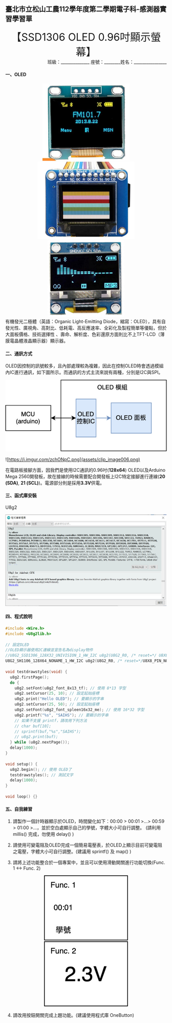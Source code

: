## 臺北市立松山工農112學年度第二學期電子科-感測器實習學習單 

<center><font size=6>【SSD1306 OLED 0.96吋顯示螢幕】</font></center>

<div style="text-align: right">班級：______________ 座號：________姓名：________________</div>

#### 一、OLED
<center>
<img src="assets/oled1.jpg" alt="image" width="auto" height="240"><img src="assets/oled2.jpeg" alt="image" width="auto" height="240"><img src="assets/oled3.jpeg" alt="image" width="auto" height="240">
</center>
有機發光二極體（英語：Organic Light-Emitting Diode，縮寫：OLED），具有自發光性、廣視角、高對比、低耗電、高反應速率、全彩化及製程簡單等優點，但於大面板價格、技術選擇性 、壽命、解析度、色彩還原方面則比不上TFT-LCD（薄膜電晶體液晶顯示器）顯示器。

 

#### 二、通訊方式

OLED因控制的訊號較多，且內部處理較為複雜，因此在控制OLED時會透過模組內IC進行通訊，如下圖所示。而通訊的方式主流來說有兩種，分別是I2C與SPI。

![image-20240127111219900](assets/image-20240127111219900.png)



![https://i.imgur.com/zchONpC.png](assets/clip_image006.png)

在電路板接腳方面，因我們是使用I2C通訊的0.96吋(**128x64**) OLED以及Arduino Mega 2560開發板，故在接線的時候需要配合開發板上I2C特定接腳進行連線(**20 (SDA)**, **21 (SCL)**)。電源部分則是採用**3.3V**供電。

 

#### 三、函式庫安裝

U8g2

![oled-lib](assets/u8g2.png)

#### 四、程式說明

```c
#include <Wire.h>
#include <U8g2lib.h>

// 設定OLED
//OLED顯示器使用2C連線並宣告名為display物件
//U8G2_SSD1306_128X32_UNIVISION_1_HW_I2C u8g2(U8G2_R0, /* reset=*/ U8X8_PIN_NONE, /* clock=*/ SCL, /* data=*/ SDA);   // pin remapping with ESP8266 HW I2C
U8G2_SH1106_128X64_NONAME_1_HW_I2C u8g2(U8G2_R0, /* reset=*/U8X8_PIN_NONE);

void testdrawstyles(void) {
  u8g2.firstPage(); 
  do {
    u8g2.setFont(u8g2_font_8x13_tf); // 使用 8*13 字型
    u8g2.setCursor(25, 10); // 設定起始座標
    u8g2.print("Hello OLED"); // 要顯示的字串
    u8g2.setCursor(25, 50); // 設定起始座標
    u8g2.setFont(u8g2_font_spleen16x32_me); // 使用 16*32 字型
    u8g2.printf("%s", "SAIHS"); // 要顯示的字串
    // 如果不支援 printf，請改用下列方法
    // char buf[10]; 
    // sprintf(buf,"%s","SAIHS");
    // u8g2.print(buf);
  } while (u8g2.nextPage());
  delay(1000);
}

void setup() {
  u8g2.begin(); // 使用 OLED了
  testdrawstyles(); // 測試文字
  delay(1000);
}

void loop() {}
```

 

#### 五、自我練習

1. 請製作一個計時器顯示於OLED，時間變化如下：00:00 > 00:01 >…> 00:59 > 01:00 >…，並於空白處顯示自己的學號，字體大小可自行調整。 (請利用 millis() 完成，勿使用 delay() )

2. 請使用可變電阻及OLED完成一個簡易電壓表，於OLED上顯示目前可變電阻之電壓，字體大小可自行調整。(建議用 sprintf() 及 map() )

3. 請將上述功能整合於一個專案中，並且可以使用滑動開關進行功能切換(Func. 1 <-> Func. 2)

<center>
<img src="assets/image-20240127112420074.png"> <img src="assets/image-20240127112502604.png">
</center>

4. 請改用按鈕開關完成上題功能。(建議使用程式庫 OneButton)
